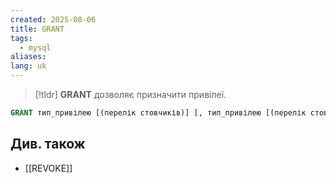```yaml
---
created: 2025-08-06
title: GRANT
tags:
  - mysql
aliases: 
lang: uk
---
```

> [!tldr]
> **GRANT** дозволяє призначити привілеї.

```sql
GRANT тип_привілею [(перелік стовчиків)] [, тип_привілею [(перелік стовпчиків)]...] ON {ім'я_таблиці} |*|*.*|ім'я_бази_даних.* TO ім'я_користувача [IDENTIFIED BY 'password'] [, ім'я_користувача [IDENTIFIED BY 'password']...] [WITH GRANT OPTION]
```

## Див. також

- [[REVOKE]]